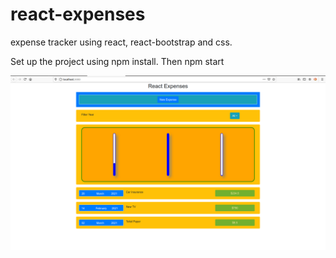 # react-expenses
expense tracker using react, react-bootstrap and css. 

Set up the project using npm install. Then npm start

![screenshot](https://github.com/codelear/react-expenses/blob/main/screenshot_react_expenses.png)
